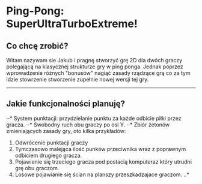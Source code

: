 # Ping-Pong: SuperUltraTurboExtreme!

## Co chcę zrobić?
Witam nazywam sie Jakub i pragnę stworzyć grę 2D dla dwóch graczy polegającą na klasycznej strukturze gry w ping ponga. Jednak poprzez wprowadzenie różnych "bonusów" nagiąć zasady rządzące grą co za tym idzie stowrzenie stworzenie zupełnie nowej wersji tej gry.

***
## Jakie funkcjonalności planuję?
⋅⋅* System punktacji: przydzielanie punktu za każde odbicie piłki przez gracza.
⋅⋅* Swobodny ruch obu graczy po osi Y.
⋅⋅* Zbiór żetonów zmieniających zasady gry, oto kilka przykładów:
1. Odwrócenie punktacji graczy
2. Tymczasowo malejąca ilość punków przeciwnika wraz z poprawnym odbiciem drugiego gracza.
3. Pojawienie się trzeciego gracza pod postacią komputeraz który utrudni grę obu graczom.
4. Losowe pojawianie się ścian na planszy przeszkadzajace graczom.
..*

